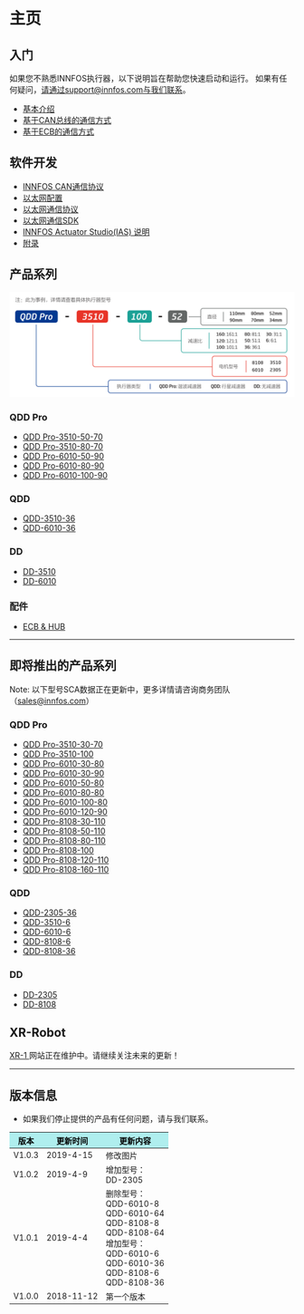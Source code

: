 主页
=====


入门
--------
如果您不熟悉INNFOS执行器，以下说明旨在帮助您快速启动和运行。
如果有任何疑问，请通过support@innfos.com与我们联系。

  * [基本介绍](pages/introduction.md)
  * [基于CAN总线的通信方式](pages/CAN_Based_connection.md)
  * [基于ECB的通信方式](pages/ECB_Based_Communication.md)



软件开发
------------

  * [INNFOS CAN通信协议](pages/CAN_Communication_Protocol.md)
  * [以太网配置](pages/Ethernet_Configuration.md)
  * [以太网通信协议](pages/Ethernet_Communication_Protocol.md)
  * [以太网通信SDK](pages/Ethernet_Communication_SDK.md)
  * [INNFOS Actuator Studio(IAS) 说明](pages/INNFOS_Actuator_Studio_IAS_instruction.md)
  * [附录](pages/appendix.md)
  
 
  [ipChanged]: <https://github.com/innfos/ipChangeTool/blob/master/README.md>

产品系列
-----------------
![sca](../cn/img/sca-type.png "sca")


### QDD Pro
  * [QDD Pro-3510-50-70](pages/QDDPro-3510-50_v2_2.md)
  * [QDD Pro-3510-80-70](pages/QDDPro-3510-80_v2_2.md)
  * [QDD Pro-6010-50-90](pages/QDDPro-6010-50-90_v2_2.md)
  * [QDD Pro-6010-80-90](pages/QDDPro-6010-80-90_v2_2.md)
  * [QDD Pro-6010-100-90](pages/QDDPro-6010-100-90_v2_2.md)




### QDD
  * [QDD-3510-36](pages/QDD-3510-36_v2_2.md)
  * [QDD-6010-36](pages/QDD-6010-36_v2_2.md)


### DD
  * [DD-3510](pages/DD-3510_v2_2.md)
  * [DD-6010](pages/DD-6010_v2_2.md)
  
  
  
### 配件
  * [ECB & HUB](pages/ECB&HUB.md)
  
----


即将推出的产品系列
-----------------

Note: 以下型号SCA数据正在更新中，更多详情请咨询商务团队（sales@innfos.com）

### QDD Pro
  * [QDD Pro-3510-30-70](pages/QDDPro-3510-30_v2_2.md)
  * [QDD Pro-3510-100](pages/QDDPro-3510-100_v2_2.md)
  * [QDD Pro-6010-30-80](pages/QDDPro-6010-30-80_v2_2.md)
  * [QDD Pro-6010-30-90](pages/QDDPro-6010-30-90_v2_2.md)
  * [QDD Pro-6010-50-80](pages/QDDPro-6010-50-80_v2_2.md)
  * [QDD Pro-6010-80-80](pages/QDDPro-6010-80-80_v2_2.md)
  * [QDD Pro-6010-100-80](pages/QDDPro-6010-100-80_v2_2.md)
  * [QDD Pro-6010-120-90](pages/QDDPro-6010-120-90_v2_2.md)
  * [QDD Pro-8108-30-110](pages/QDDPro-8108-30.md)
  * [QDD Pro-8108-50-110](pages/QDDPro-8108-50.md)
  * [QDD Pro-8108-80-110](pages/QDDPro-8108-80.md)
  * [QDD Pro-8108-100](pages/QDDPro-8108-100.md)
  * [QDD Pro-8108-120-110](pages/QDDPro-8108-120.md)
  * [QDD Pro-8108-160-110](pages/QDDPro-8108-160.md)


### QDD
  * [QDD-2305-36](pages/QDD-2305-36_v2_2.md)
  * [QDD-3510-6](pages/QDD-3510-6_v2_2.md)
  * [QDD-6010-6](pages/QDD-6010-6_v2_2.md)
  * [QDD-8108-6](pages/QDD-8108-6.md)
  * [QDD-8108-36](pages/QDD-8108-36.md)

### DD
  * [DD-2305](pages/DD-2305_v2_2.md)
  * [DD-8108](pages/DD-8108.md)

## XR-Robot
 [XR-1 ](https://www.mdeditor.com/)
网站正在维护中。请继续关注未来的更新！



- - - -

版本信息
----------------------


  * 如果我们停止提供的产品有任何问题，请与我们联系。


<table class="tableizer-table">
<thead><tr class="tableizer-firstrow" style="background: PaleTurquoise; color: black;width:500px"><th >版本</th><th>更新时间</th><th>更新内容</th></tr></thead><tbody><tr><td>V1.0.3</td><td>2019-4-15</td><td>修改图片</td></tr><tr><td>V1.0.2</td><td>2019-4-9</td><td>增加型号：<br>DD-2305</td></tr><tr><td>V1.0.1</td><td>2019-4-4</td><td>删除型号：<br>QDD-6010-8<br>QDD-6010-64 <br>QDD-8108-8 <br>QDD-8108-64<br>增加型号：<br>QDD-6010-6 <br>QDD-6010-36 <br>QDD-8108-6 <br>QDD-8108-36</td></tr><tr><td>V1.0.0</td><td>2018-11-12</td><td>第一个版本</td></tr></tbody></table>
